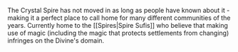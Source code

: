 The Crystal Spire has not moved in as long as people have known about it - making it a perfect place to call home for many different communities of the years. Currently home to the [[Spires|Spire Sufis]] who believe that making use of magic (including the magic that protects settlements from changing) infringes on the Divine's domain. 